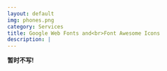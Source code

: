 ```yaml
---
layout: default
img: phones.png
category: Services
title: Google Web Fonts and<br>Font Awesome Icons
description: |
---
```

<b>暂时不写!</b>